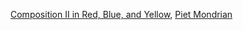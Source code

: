 [Composition II in Red, Blue, and Yellow](https://upload.wikimedia.org/wikipedia/commons/a/a4/Piet_Mondriaan%2C_1930_-_Mondrian_Composition_II_in_Red%2C_Blue%2C_and_Yellow.jpg), [Piet Mondrian](https://en.wikipedia.org/wiki/Piet_Mondrian])